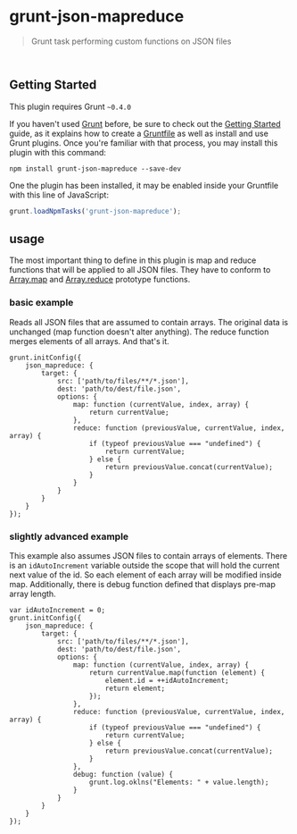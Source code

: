 # grunt-json-mapreduce

> Grunt task performing custom functions on JSON files

<p/>
<img src="https://nodei.co/npm/grunt-json-mapreduce.png?downloads=true&stars=true" alt=""/>

<p/>
<img src="https://david-dm.org/tkoomzaaskz/grunt-json-mapreduce.png" alt=""/>

## Getting Started
This plugin requires Grunt `~0.4.0`

If you haven't used [Grunt](http://gruntjs.com/) before, be sure to check out the [Getting Started](http://gruntjs.com/getting-started) guide, as it explains how to create a [Gruntfile](http://gruntjs.com/sample-gruntfile) as well as install and use Grunt plugins. Once you're familiar with that process, you may install this plugin with this command:

```shell
npm install grunt-json-mapreduce --save-dev
```

One the plugin has been installed, it may be enabled inside your Gruntfile with this line of JavaScript:

```js
grunt.loadNpmTasks('grunt-json-mapreduce');
```

## usage

The most important thing to define in this plugin is map and reduce functions
that will be applied to all JSON files. They have to conform to
[Array.map](https://developer.mozilla.org/en-US/docs/Web/JavaScript/Reference/Global_Objects/Array/Map)
and [Array.reduce](https://developer.mozilla.org/en-US/docs/Web/JavaScript/Reference/Global_Objects/Array/Reduce)
prototype functions.

### basic example

Reads all JSON files that are assumed to contain arrays. The original data is
unchanged (map function doesn't alter anything). The reduce function merges
elements of all arrays. And that's it.

    grunt.initConfig({
        json_mapreduce: {
            target: {
                src: ['path/to/files/**/*.json'],
                dest: 'path/to/dest/file.json',
                options: {
                    map: function (currentValue, index, array) {
                        return currentValue;
                    },
                    reduce: function (previousValue, currentValue, index, array) {
                        if (typeof previousValue === "undefined") {
                            return currentValue;
                        } else {
                            return previousValue.concat(currentValue);
                        }
                    }
                }
            }
        }
    });

### slightly advanced example

This example also assumes JSON files to contain arrays of elements. There is an
`idAutoIncrement` variable outside the scope that will hold the current next
value of the id. So each element of each array will be modified inside map.
Additionally, there is debug function defined that displays pre-map array length.

    var idAutoIncrement = 0;
    grunt.initConfig({
        json_mapreduce: {
            target: {
                src: ['path/to/files/**/*.json'],
                dest: 'path/to/dest/file.json',
                options: {
                    map: function (currentValue, index, array) {
                        return currentValue.map(function (element) {
                            element.id = ++idAutoIncrement;
                            return element;
                        });
                    },
                    reduce: function (previousValue, currentValue, index, array) {
                        if (typeof previousValue === "undefined") {
                            return currentValue;
                        } else {
                            return previousValue.concat(currentValue);
                        }
                    },
                    debug: function (value) {
                        grunt.log.oklns("Elements: " + value.length);
                    }
                }
            }
        }
    });

